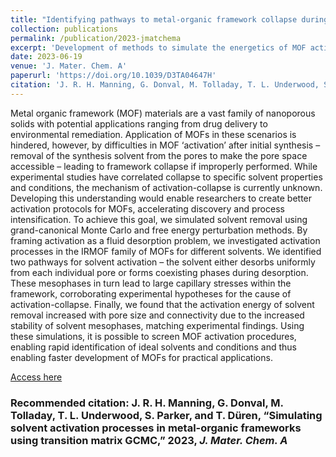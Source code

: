 ```yaml
---
title: "Identifying pathways to metal-organic framework collapse during solvent activation with molecular simulations"
collection: publications
permalink: /publication/2023-jmatchema
excerpt: 'Development of methods to simulate the energetics of MOF activation, and an investigation into the fluid behaviour during of successful and unsuccesful activation.'
date: 2023-06-19
venue: 'J. Mater. Chem. A'
paperurl: 'https://doi.org/10.1039/D3TA04647H'
citation: 'J. R. H. Manning, G. Donval, M. Tolladay, T. L. Underwood, S. Parker, and T. Düren, “Simulating solvent activation processes in metal-organic frameworks using transition matrix GCMC,” 2023, ChemRxiv'
---
```

Metal organic framework (MOF) materials are a vast family of nanoporous solids with potential applications ranging from drug delivery to environmental remediation. Application of MOFs in these scenarios is hindered, however, by difficulties in MOF ‘activation’ after initial synthesis – removal of the synthesis solvent from the pores to make the pore space accessible – leading to framework collapse if improperly performed. While experimental studies have correlated collapse to specific solvent properties and conditions, the mechanism of activation-collapse is currently unknown. Developing this understanding would enable researchers to create better activation protocols for MOFs, accelerating discovery and process intensification. To achieve this goal, we simulated solvent removal using grand-canonical Monte Carlo and free energy perturbation methods. By framing activation as a fluid desorption problem, we investigated activation processes in the IRMOF family of MOFs for different solvents. We identified two pathways for solvent activation – the solvent either desorbs uniformly from each individual pore or forms coexisting phases during desorption. These mesophases in turn lead to large capillary stresses within the framework, corroborating experimental hypotheses for the cause of activation-collapse. Finally, we found that the activation energy of solvent removal increased with pore size and connectivity due to the increased stability of solvent mesophases, matching experimental findings. Using these simulations, it is possible to screen MOF activation procedures, enabling rapid identification of ideal solvents and conditions and thus enabling faster development of MOFs for practical applications.

[Access here](https://doi.org/10.1039/D3TA04647H)

### Recommended citation: J. R. H. Manning, G. Donval, M. Tolladay, T. L. Underwood, S. Parker, and T. Düren, “Simulating solvent activation processes in metal-organic frameworks using transition matrix GCMC,” 2023, _J. Mater. Chem. A_

